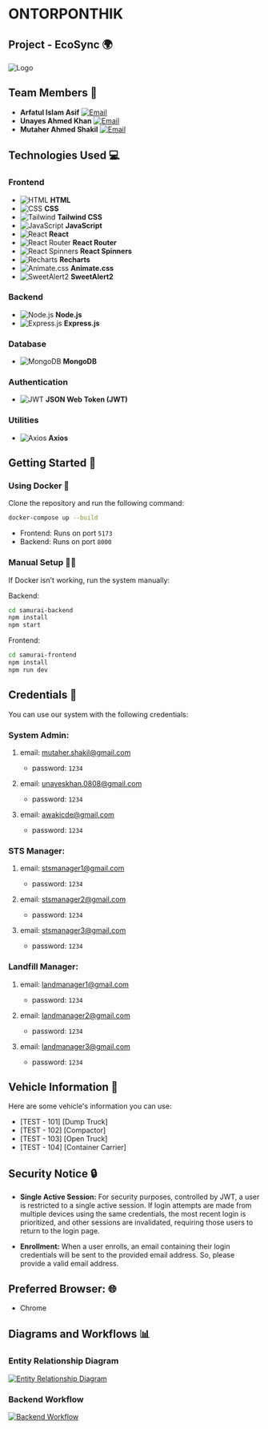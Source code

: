# ONTORPONTHIK

## Project - EcoSync 🌍

![Logo](https://i.ibb.co/Wksyt54/EcoSync.png)

## Team Members 👥

-   **Arfatul Islam Asif** [![Email](https://img.shields.io/badge/email-awakicde@gmail.com-blue)](mailto:awakicde@gmail.com)
-   **Unayes Ahmed Khan** [![Email](https://img.shields.io/badge/email-unayeskhan.0808@gmail.com-blue)](mailto:unayeskhan.0808@gmail.com)
-   **Mutaher Ahmed Shakil** [![Email](https://img.shields.io/badge/email-mutaher.shakil@gmail.com-blue)](mailto:mutaher.shakil@gmail.com)

## Technologies Used 💻

### Frontend

-   ![HTML](https://img.icons8.com/color/48/000000/html-5.png) **HTML**
-   ![CSS](https://img.icons8.com/color/48/000000/css3.png) **CSS**
-   ![Tailwind](https://img.icons8.com/color/48/000000/tailwindcss.png) **Tailwind CSS**
-   ![JavaScript](https://img.icons8.com/color/48/000000/javascript.png) **JavaScript**
-   ![React](https://img.icons8.com/color/48/000000/react-native.png) **React**
-   ![React Router](https://i.ibb.co/19d5sDG/react-router-svg.png) **React Router**
-   ![React Spinners](https://i.ibb.co/zZjmmYQ/image.png) **React Spinners**
-   ![Recharts](https://i.ibb.co/KmJfYmC/image-2.png) **Recharts**
-   ![Animate.css](https://i.ibb.co/9pnq1vN/image-3.png) **Animate.css**
-   ![SweetAlert2](https://i.ibb.co/mbm8r3X/image-4.png) **SweetAlert2**

### Backend

-   ![Node.js](https://img.icons8.com/color/48/000000/nodejs.png) **Node.js**
-   ![Express.js](https://cdn.icon-icons.com/icons2/2699/PNG/48/expressjs_logo_icon_169185.png) **Express.js**

### Database

-   ![MongoDB](https://img.icons8.com/color/48/000000/mongodb.png) **MongoDB**

### Authentication

-   ![JWT](https://img.icons8.com/?size=48&id=rHpveptSuwDz&format=png) **JSON Web Token (JWT)**

### Utilities

-   ![Axios](https://i.ibb.co/PwYcWwj/image-5.png) **Axios**

## Getting Started 🚀

### Using Docker 🐳

Clone the repository and run the following command:

```sh
docker-compose up --build
```

-   Frontend: Runs on port `5173`
-   Backend: Runs on port `8000`

### Manual Setup 🧑‍💻

If Docker isn't working, run the system manually:

Backend:

```sh
cd samurai-backend
npm install
npm start
```

Frontend:

```sh
cd samurai-frontend
npm install
npm run dev
```

## Credentials 🔑

You can use our system with the following credentials:

### System Admin:

1.  email: mutaher.shakil@gmail.com

    -   password: `1234`

2.  email: unayeskhan.0808@gmail.com

    -   password: `1234`

3.  email: awakicde@gmail.com

    -   password: `1234`

### STS Manager:

1.  email: stsmanager1@gmail.com

    -   password: `1234`

2.  email: stsmanager2@gmail.com

    -   password: `1234`

3.  email: stsmanager3@gmail.com

    -   password: `1234`

### Landfill Manager:

1.  email: landmanager1@gmail.com

    -   password: `1234`

2.  email: landmanager2@gmail.com

    -   password: `1234`

3.  email: landmanager3@gmail.com
    -   password: `1234`

## Vehicle Information 🚛

Here are some vehicle's information you can use:

-   [TEST - 101] [Dump Truck]
-   [TEST - 102] [Compactor]
-   [TEST - 103] [Open Truck]
-   [TEST - 104] [Container Carrier]

## Security Notice 🔒

-   **Single Active Session:** For security purposes, controlled by JWT, a user is restricted to a single active session. If login attempts are made from multiple devices using the same credentials, the most recent login is prioritized, and other sessions are invalidated, requiring those users to return to the login page.

-   **Enrollment:** When a user enrolls, an email containing their login credentials will be sent to the provided email address. So, please provide a valid email address.

## Preferred Browser: 🌐

-   Chrome

## Diagrams and Workflows 📊

### Entity Relationship Diagram

[![Entity Relationship Diagram](https://i.ibb.co/Bj44W8c/ecosync-erd.png)](https://ibb.co/4MssvBK)

### Backend Workflow

[![Backend Workflow](https://i.ibb.co/jwMYY87/Bankend-workflow-diagram-1.png)](https://ibb.co/vdPWWc2)
